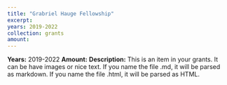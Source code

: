 ```yaml
---
title: "Grabriel Hauge Fellowship"
excerpt: 
years: 2019-2022
collection: grants
amount: 
---
```


**Years:** 2019-2022
**Amount:** 
**Description:**
This is an item in your grants. It can be have images or nice text. If you name the file .md, it will be parsed as markdown. If you name the file .html, it will be parsed as HTML. 
